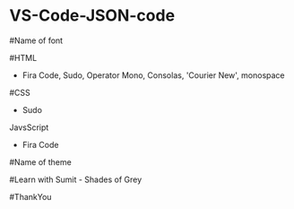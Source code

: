 # VS-Code-JSON-code

#Name of font

#HTML
- Fira Code, Sudo, Operator Mono, Consolas, 'Courier New', monospace

#CSS
- Sudo

JavsScript
- Fira Code

#Name of theme

#Learn with Sumit - Shades of Grey


#ThankYou
